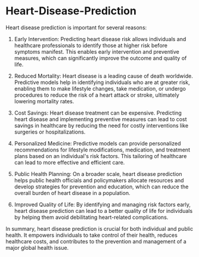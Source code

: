 # Heart-Disease-Prediction
Heart disease prediction is important for several reasons:

1. Early Intervention: Predicting heart disease risk allows individuals and healthcare professionals to identify those at higher risk before symptoms manifest. This enables early intervention and preventive measures, which can significantly improve the outcome and quality of life.

2. Reduced Mortality: Heart disease is a leading cause of death worldwide. Predictive models help in identifying individuals who are at greater risk, enabling them to make lifestyle changes, take medication, or undergo procedures to reduce the risk of a heart attack or stroke, ultimately lowering mortality rates.

3. Cost Savings: Heart disease treatment can be expensive. Predicting heart disease and implementing preventive measures can lead to cost savings in healthcare by reducing the need for costly interventions like surgeries or hospitalizations.

4. Personalized Medicine: Predictive models can provide personalized recommendations for lifestyle modifications, medication, and treatment plans based on an individual's risk factors. This tailoring of healthcare can lead to more effective and efficient care.

5. Public Health Planning: On a broader scale, heart disease prediction helps public health officials and policymakers allocate resources and develop strategies for prevention and education, which can reduce the overall burden of heart disease in a population.

6. Improved Quality of Life: By identifying and managing risk factors early, heart disease prediction can lead to a better quality of life for individuals by helping them avoid debilitating heart-related complications.

In summary, heart disease prediction is crucial for both individual and public health. It empowers individuals to take control of their health, reduces healthcare costs, and contributes to the prevention and management of a major global health issue.

